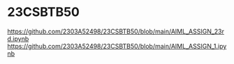 # 23CSBTB50
https://github.com/2303A52498/23CSBTB50/blob/main/AIML_ASSIGN_23rd.ipynb
https://github.com/2303A52498/23CSBTB50/blob/main/AIML_ASSIGN_1.ipynb
